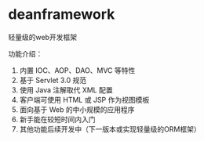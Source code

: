 # deanframework
轻量级的web开发框架

功能介绍：
1. 内置 IOC、AOP、DAO、MVC 等特性
2. 基于 Servlet 3.0 规范
3. 使用 Java 注解取代 XML 配置
4. 客户端可使用 HTML 或 JSP 作为视图模板
5. 面向基于 Web 的中小规模的应用程序
6. 新手能在较短时间内入门
7. 其他功能后续开发中（下一版本或实现轻量级的ORM框架）
